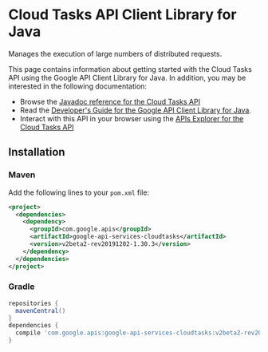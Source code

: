 # Cloud Tasks API Client Library for Java

Manages the execution of large numbers of distributed requests.

This page contains information about getting started with the Cloud Tasks API
using the Google API Client Library for Java. In addition, you may be interested
in the following documentation:

* Browse the [Javadoc reference for the Cloud Tasks API][javadoc]
* Read the [Developer's Guide for the Google API Client Library for Java][google-api-client].
* Interact with this API in your browser using the [APIs Explorer for the Cloud Tasks API][api-explorer]

## Installation

### Maven

Add the following lines to your `pom.xml` file:

```xml
<project>
  <dependencies>
    <dependency>
      <groupId>com.google.apis</groupId>
      <artifactId>google-api-services-cloudtasks</artifactId>
      <version>v2beta2-rev20191202-1.30.3</version>
    </dependency>
  </dependencies>
</project>
```

### Gradle

```gradle
repositories {
  mavenCentral()
}
dependencies {
  compile 'com.google.apis:google-api-services-cloudtasks:v2beta2-rev20191202-1.30.3'
}
```

[javadoc]: https://googleapis.dev/java/google-api-services-cloudtasks/latest/index.html
[google-api-client]: https://github.com/googleapis/google-api-java-client/
[api-explorer]: https://developers.google.com/apis-explorer/#p/cloudtasks/v1/
